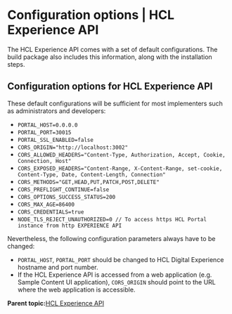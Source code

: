 # Configuration options \| HCL Experience API

The HCL Experience API comes with a set of default configurations. The build package also includes this information, along with the installation steps.

## Configuration options for HCL Experience API

These default configurations will be sufficient for most implementers such as administrators and developers:

-   `PORTAL_HOST=0.0.0.0`
-   `PORTAL_PORT=30015`
-   `PORTAL_SSL_ENABLED=false`
-   `CORS_ORIGIN="http://localhost:3002"`
-   `CORS_ALLOWED_HEADERS="Content-Type, Authorization, Accept, Cookie, Connection, Host"`
-   `CORS_EXPOSED_HEADERS="Content-Range, X-Content-Range, set-cookie, Content-Type, Date, Content-Length, Connection"`
-   `CORS_METHODS="GET,HEAD,PUT,PATCH,POST,DELETE"`
-   `CORS_PREFLIGHT_CONTINUE=false`
-   `CORS_OPTIONS_SUCCESS_STATUS=200`
-   `CORS_MAX_AGE=86400`
-   `CORS_CREDENTIALS=true`
-   `NODE_TLS_REJECT_UNAUTHORIZED=0 // To access https HCL Portal instance from http EXPERIENCE API`

Nevertheless, the following configuration parameters always have to be changed:

-   `PORTAL_HOST`, `PORTAL_PORT` should be changed to HCL Digital Experience hostname and port number.
-   If the HCL Experience API is accessed from a web application \(e.g. Sample Content UI application\), `CORS_ORIGIN` should point to the URL where the web application is accessible.

**Parent topic:**[HCL Experience API ](../open_api/openapi_overview.md)

